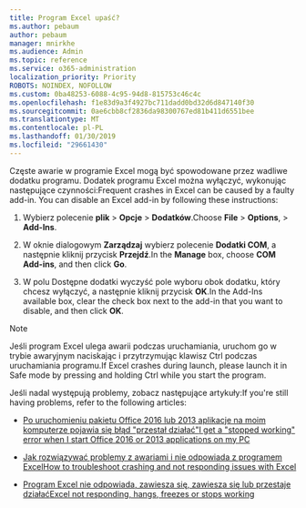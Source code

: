 ```yaml
---
title: Program Excel upaść?
ms.author: pebaum
author: pebaum
manager: mnirkhe
ms.audience: Admin
ms.topic: reference
ms.service: o365-administration
localization_priority: Priority
ROBOTS: NOINDEX, NOFOLLOW
ms.custom: 0ba48253-6088-4c95-94d8-815753c46c4c
ms.openlocfilehash: f1e83d9a3f4927bc711dadd0bd32d6d847140f30
ms.sourcegitcommit: 0ae6cbb8cf2836da98300767ed81b411d6551bee
ms.translationtype: MT
ms.contentlocale: pl-PL
ms.lasthandoff: 01/30/2019
ms.locfileid: "29661430"
---
```

<span data-ttu-id="32f40-p101">Częste awarie w programie Excel mogą być spowodowane przez wadliwe dodatku programu. Dodatek programu Excel można wyłączyć, wykonując następujące czynności:</span><span class="sxs-lookup"><span data-stu-id="32f40-p101">Frequent crashes in Excel can be caused by a faulty add-in. You can disable an Excel add-in by following these instructions:</span></span>
  
1. <span data-ttu-id="32f40-104">Wybierz polecenie **plik** \> **Opcje** \> **Dodatków**.</span><span class="sxs-lookup"><span data-stu-id="32f40-104">Choose **File** \> **Options**, \> **Add-Ins**.</span></span>
    
2. <span data-ttu-id="32f40-105">W oknie dialogowym **Zarządzaj** wybierz polecenie **Dodatki COM**, a następnie kliknij przycisk **Przejdź**.</span><span class="sxs-lookup"><span data-stu-id="32f40-105">In the **Manage** box, choose **COM Add-ins**, and then click **Go**.</span></span>
    
3. <span data-ttu-id="32f40-106">W polu Dostępne dodatki wyczyść pole wyboru obok dodatku, który chcesz wyłączyć, a następnie kliknij przycisk **OK**.</span><span class="sxs-lookup"><span data-stu-id="32f40-106">In the Add-Ins available box, clear the check box next to the add-in that you want to disable, and then click **OK**.</span></span>
    
> [!NOTE]
> <span data-ttu-id="32f40-107">Jeśli program Excel ulega awarii podczas uruchamiania, uruchom go w trybie awaryjnym naciskając i przytrzymując klawisz Ctrl podczas uruchamiania programu.</span><span class="sxs-lookup"><span data-stu-id="32f40-107">If Excel crashes during launch, please launch it in Safe mode by pressing and holding Ctrl while you start the program.</span></span> 
  
<span data-ttu-id="32f40-108">Jeśli nadal występują problemy, zobacz następujące artykuły:</span><span class="sxs-lookup"><span data-stu-id="32f40-108">If you're still having problems, refer to the following articles:</span></span>
  
- [<span data-ttu-id="32f40-109">Po uruchomieniu pakietu Office 2016 lub 2013 aplikacje na moim komputerze pojawia się błąd "przestał działać"</span><span class="sxs-lookup"><span data-stu-id="32f40-109">I get a "stopped working" error when I start Office 2016 or 2013 applications on my PC</span></span>](https://support.office.com/article/52bd7985-4e99-4a35-84c8-2d9b8301a2fa.aspx)
    
- [<span data-ttu-id="32f40-110">Jak rozwiązywać problemy z awariami i nie odpowiada z programem Excel</span><span class="sxs-lookup"><span data-stu-id="32f40-110">How to troubleshoot crashing and not responding issues with Excel</span></span>](https://support.microsoft.com/help/2758592/how-to-troubleshoot-crashing-and-not-responding-issues-with-excel)
    
- [<span data-ttu-id="32f40-111">Program Excel nie odpowiada, zawiesza się, zawiesza się lub przestaje działać</span><span class="sxs-lookup"><span data-stu-id="32f40-111">Excel not responding, hangs, freezes or stops working</span></span>](https://support.office.com/article/37e7d3c9-9e84-40bf-a805-4ca6853a1ff4.aspx)
    

